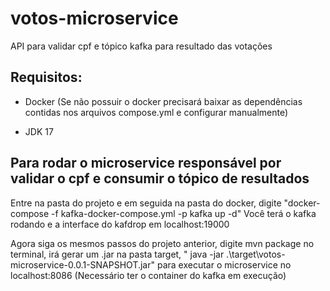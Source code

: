# votos-microservice
API para validar cpf e tópico kafka para resultado das votações

## Requisitos:

- Docker (Se não possuir o docker precisará baixar as dependências contidas nos arquivos compose.yml e configurar manualmente)

- JDK 17

## Para rodar o microservice responsável por validar o cpf e consumir o tópico de resultados 
 
Entre na pasta do projeto e em seguida na pasta do docker, digite "docker-compose -f kafka-docker-compose.yml -p kafka up -d"
Você terá o kafka rodando e a interface do kafdrop em localhost:19000

Agora siga os mesmos passos do projeto anterior, digite mvn package no terminal, irá gerar um .jar na pasta target,
" java -jar .\target\votos-microservice-0.0.1-SNAPSHOT.jar" para executar o microservice no localhost:8086 
(Necessário ter o container do kafka em execução)
